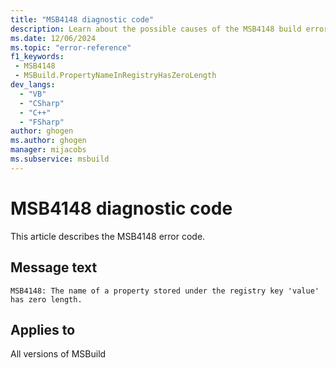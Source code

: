 ```yaml
---
title: "MSB4148 diagnostic code"
description: Learn about the possible causes of the MSB4148 build error, and get troubleshooting tips.
ms.date: 12/06/2024
ms.topic: "error-reference"
f1_keywords:
 - MSB4148
 - MSBuild.PropertyNameInRegistryHasZeroLength
dev_langs:
  - "VB"
  - "CSharp"
  - "C++"
  - "FSharp"
author: ghogen
ms.author: ghogen
manager: mijacobs
ms.subservice: msbuild
---
```


# MSB4148 diagnostic code

<!-- :::ErrorDefinitionDescription::: -->
<!-- :::editable-content name="introDescription"::: -->
This article describes the MSB4148 error code.
<!-- :::editable-content-end::: -->

## Message text

`MSB4148: The name of a property stored under the registry key 'value' has zero length.`

<!-- :::editable-content name="postOutputDescription"::: -->
<!--
{StrBegin="MSB4148: "}
-->
<!-- :::editable-content-end::: -->
<!-- :::ErrorDefinitionDescription-end::: -->

## Applies to

All versions of MSBuild
